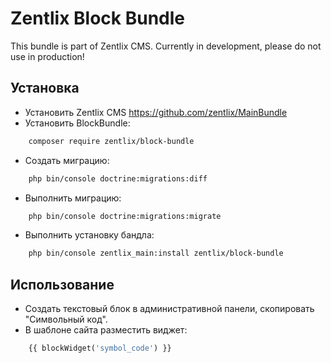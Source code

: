 Zentlix Block Bundle
=================

This bundle is part of Zentlix CMS. Currently in development, please do not use in production!

## Установка
- Установить Zentlix CMS https://github.com/zentlix/MainBundle 
- Установить BlockBundle:
```bash
    composer require zentlix/block-bundle
```
- Создать миграцию:
```bash 
    php bin/console doctrine:migrations:diff
```
- Выполнить миграцию: 
```bash 
    php bin/console doctrine:migrations:migrate
```
- Выполнить установку бандла:
```bash 
    php bin/console zentlix_main:install zentlix/block-bundle
```

## Использование

- Создать текстовый блок в административной панели, скопировать "Символьный код".
- В шаблоне сайта разместить виджет:
```php
    {{ blockWidget('symbol_code') }}
```
